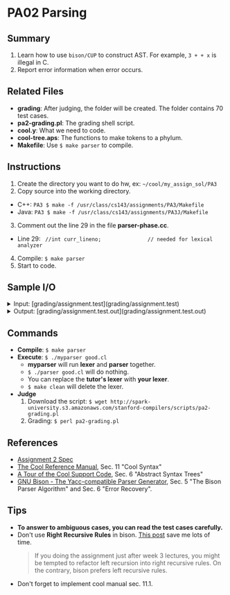 # PA02 Parsing

## Summary

1. Learn how to use `bison/CUP` to construct AST. For example, `3 + + x` is illegal in C.
2. Report error information when error occurs.

## Related Files

- **grading**: After judging, the folder will be created. The folder contains 70 test cases.
- **pa2-grading.pl**: The grading shell script.
- **cool.y**: What we need to code.
- **cool-tree.aps**: The functions to make tokens to a phylum.
- **Makefile**: Use `$ make parser` to compile.

## Instructions

1. Create the directory you want to do hw, ex: `~/cool/my_assign_sol/PA3`
2. Copy source into the working directory.
  - C++: `PA3 $ make -f /usr/class/cs143/assignments/PA3/Makefile`
  - Java: `PA3 $ make -f /usr/class/cs143/assignments/PA3J/Makefile`
3. Comment out the line 29 in the file **parser-phase.cc**.
  - Line 29: ` //int curr_lineno;               // needed for lexical analyzer`
4. Compile: `$ make parser`
5. Start to code.

## Sample I/O

<details>
<summary>Input: [grading/assignment.test](grading/assignment.test)</summary>

```
class Test {
  foo:Int;
  bar():Object{foo <- 3 };
};
```

</details>

<details>
<summary>Output: [grading/assignment.test.out](grading/assignment.test.out)</summary>

```
#4
_program
  #4
  _class
    Test
    Object
    "assignment.test"
    (
    #2
    _attr
      foo
      Int
      #2
      _no_expr
      : _no_type
    #3
    _method
      bar
      Object
      #3
      _assign
        foo
        #3
        _int
          3
        : _no_type
      : _no_type
    )
```

</details>

## Commands

- **Compile**: `$ make parser`
- **Execute**: `$ ./myparser good.cl`
  - **myparser** will run **lexer** and **parser** together.
  - `$ ./parser good.cl` will do nothing.
  - You can replace the **tutor's lexer** with **your lexer**.
  - `$ make clean` will delete the lexer.
- **Judge**
  1. Download the script: `$ wget http://spark-university.s3.amazonaws.com/stanford-compilers/scripts/pa2-grading.pl`
  2. Grading: `$ perl pa2-grading.pl`

## References

- [Assignment 2 Spec](https://s3-us-west-1.amazonaws.com/prod-edx/Compilers/ProgrammingAssignments/PA2.pdf)
- [The Cool Reference Manual](https://lagunita.stanford.edu/c4x/Engineering/Compilers/asset/cool_manual.pdf), Sec. 11 "Cool Syntax"
- [A Tour of the Cool Support Code](https://lagunita.stanford.edu/c4x/Engineering/Compilers/asset/cool-tour.pdf), Sec. 6 "Abstract Syntax Trees"
- [GNU Bison - The Yacc-compatible Parser Generator](https://www.gnu.org/software/bison/manual/html_node/index.html), Sec. 5 "The Bison Parser Algorithm" and Sec. 6 "Error Recovery".

## Tips

- **To answer to ambiguous cases, you can read the test cases carefully.**
- Don't use **Right Recursive Rules** in bison. [This post](https://lagunita.stanford.edu/courses/Engineering/Compilers/Fall2014/discussion/forum/i4x-Engineering-Compilers-Assignments-Fall2014/threads/546c9ab657f960acde001038) save me lots of time. 
  > If you doing the assignment just after week 3 lectures, you might be tempted to refactor left recursion into right recursive rules. On the contrary, bison prefers left recursive rules.
- Don't forget to implement cool manual sec. 11.1.
